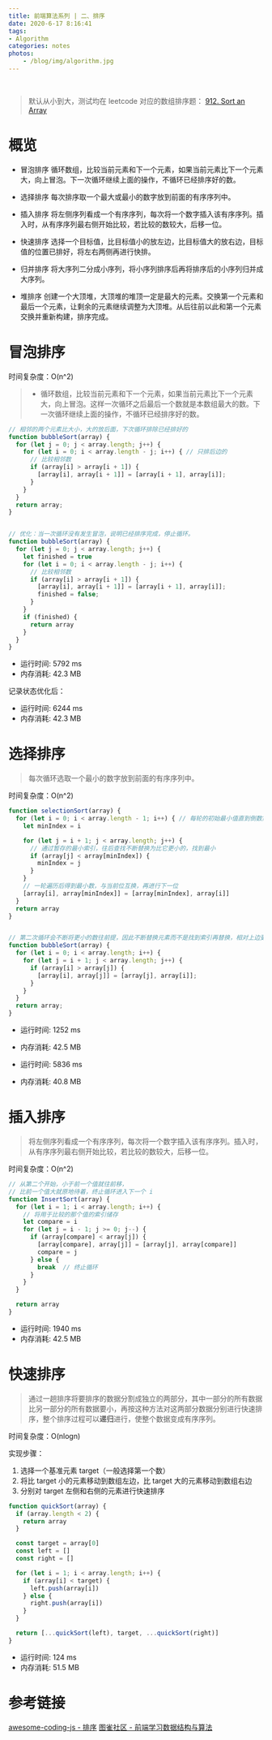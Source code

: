 ```yaml
---
title: 前端算法系列 | 二、排序
date: 2020-6-17 8:16:41
tags: 
- Algorithm
categories: notes
photos:
    - /blog/img/algorithm.jpg
---
```


<br>
<!--more-->

> 默认从小到大，测试均在 leetcode 对应的数组排序题： [912. Sort an Array](https://leetcode-cn.com/problems/sort-an-array/)

# 概览

- 冒泡排序
循环数组，比较当前元素和下一个元素，如果当前元素比下一个元素大，向上冒泡。下一次循环继续上面的操作，不循环已经排序好的数。

- 选择排序
每次排序取一个最大或最小的数字放到前面的有序序列中。

- 插入排序
将左侧序列看成一个有序序列，每次将一个数字插入该有序序列。插入时，从有序序列最右侧开始比较，若比较的数较大，后移一位。

- 快速排序
选择一个目标值，比目标值小的放左边，比目标值大的放右边，目标值的位置已排好，将左右两侧再进行快排。

- 归并排序
将大序列二分成小序列，将小序列排序后再将排序后的小序列归并成大序列。

- 堆排序
创建一个大顶堆，大顶堆的堆顶一定是最大的元素。交换第一个元素和最后一个元素，让剩余的元素继续调整为大顶堆。从后往前以此和第一个元素交换并重新构建，排序完成。



# 冒泡排序

时间复杂度：O(n^2)

> - 循环数组，比较当前元素和下一个元素，如果当前元素比下一个元素大，向上冒泡。这样一次循环之后最后一个数就是本数组最大的数。下一次循环继续上面的操作，不循环已经排序好的数。

```js
// 相邻的两个元素比大小，大的放后面，下次循环排除已经排好的
function bubbleSort(array) {
  for (let j = 0; j < array.length; j++) {
    for (let i = 0; i < array.length - j; i++) { // 只排后边的
      // 比较相邻数
      if (array[i] > array[i + 1]) {
        [array[i], array[i + 1]] = [array[i + 1], array[i]];
      }
    }
  }
  return array;
}


// 优化：当一次循环没有发生冒泡，说明已经排序完成，停止循环。
function bubbleSort(array) {
  for (let j = 0; j < array.length; j++) {
    let finished = true
    for (let i = 0; i < array.length - j; i++) {
      // 比较相邻数
      if (array[i] > array[i + 1]) {
        [array[i], array[i + 1]] = [array[i + 1], array[i]];
        finished = false;
      }
    }
    if (finished) {
      return array
    }
  }
}
```

- 运行时间: 5792 ms
- 内存消耗: 42.3 MB

记录状态优化后：
- 运行时间: 6244 ms	
- 内存消耗: 42.3 MB


# 选择排序

> 每次循环选取一个最小的数字放到前面的有序序列中。

时间复杂度：O(n^2)

```js
function selectionSort(array) {
  for (let i = 0; i < array.length - 1; i++) { // 每轮的初始最小值直到倒数第二个，最后一位当然不用再比了
    let minIndex = i

    for (let j = i + 1; j < array.length; j++) {
      // 通过暂存的最小索引，往后查找不断替换为比它更小的，找到最小
      if (array[j] < array[minIndex]) {
        minIndex = j
      }
    }
    // 一轮遍历后得到最小数，与当前位互换，再进行下一位
    [array[i], array[minIndex]] = [array[minIndex], array[i]]
  }
  return array
}


// 第二次循环会不断将更小的数往前提，因此不断替换元素而不是找到索引再替换，相对上边更耗时间
function bubbleSort(array) {
  for (let i = 0; i < array.length; i++) {
    for (let j = i + 1; j < array.length; j++) {
      if (array[i] > array[j]) {
        [array[i], array[j]] = [array[j], array[i]];
      }
    }
  }
  return array;
}
```

- 运行时间: 1252 ms
- 内存消耗: 42.5 MB

- 运行时间: 5836 ms
- 内存消耗: 40.8 MB


# 插入排序

> 将左侧序列看成一个有序序列，每次将一个数字插入该有序序列。插入时，从有序序列最右侧开始比较，若比较的数较大，后移一位。

时间复杂度：O(n^2)

```js
// 从第二个开始，小于前一个值就往前移，
// 比前一个值大就原地待着，终止循环进入下一个 i
function InsertSort(array) {
  for (let i = 1; i < array.length; i++) {
    // 将用于比较的那个值的索引储存
    let compare = i
    for (let j = i - 1; j >= 0; j--) {
      if (array[compare] < array[j]) {
        [array[compare], array[j]] = [array[j], array[compare]]
        compare = j
      } else {
        break  // 终止循环
      }
    } 
  }

  return array
}
```

- 运行时间: 1940 ms
- 内存消耗: 42.5 MB


# 快速排序

> 通过一趟排序将要排序的数据分割成独立的两部分，其中一部分的所有数据比另一部分的所有数据要小，再按这种方法对这两部分数据分别进行快速排序，整个排序过程可以**递归**进行，使整个数据变成有序序列。

时间复杂度：O(nlogn)

实现步骤：
1. 选择一个基准元素 target（一般选择第一个数）
2. 将比 target 小的元素移动到数组左边，比 target 大的元素移动到数组右边
3. 分别对 target 左侧和右侧的元素进行快速排序

```js
function quickSort(array) {
  if (array.length < 2) {
    return array
  }

  const target = array[0]
  const left = []
  const right = []

  for (let i = 1; i < array.length; i++) {
    if (array[i] < target) {
      left.push(array[i])
    } else {
      right.push(array[i])
    }
  }

  return [...quickSort(left), target, ...quickSort(right)]
}
```

- 运行时间: 124 ms
- 内存消耗: 51.5 MB








# 参考链接

[awesome-coding-js - 排序](http://www.conardli.top/docs/algorithm/#%E6%8E%92%E5%BA%8F)
[图雀社区 - 前端学习数据结构与算法](http://cn.hk.uy/pkJ)
